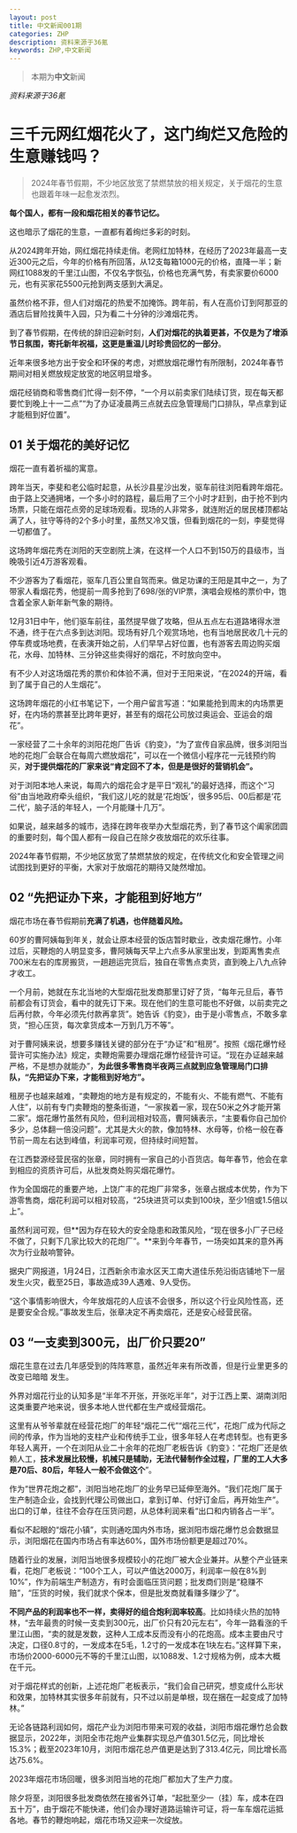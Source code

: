 ```yaml
---
layout: post
title: 中文新闻001期
categories: ZHP
description: 资料来源于36氪
keywords: ZHP,中文新闻
---
```


> 本期为**中文**新闻

*资料来源于36氪*

# 三千元网红烟花火了，这门绚烂又危险的生意赚钱吗？

> 2024年春节假期，不少地区放宽了禁燃禁放的相关规定，关于烟花的生意也跟着年味一起愈发浓烈。

**每个国人，都有一段和烟花相关的春节记忆。**

这也暗示了烟花的生意，一直都有着绚烂多彩的时刻。

从2024跨年开始，网红烟花持续走俏。老网红加特林，在经历了2023年最高一支近300元之后，今年的价格有所回落，从12支每箱1000元的价格，直降一半；新网红1088发的千里江山图，不仅名字恢弘，价格也充满气势，有卖家要价6000元，也有买家花5500元抢到两支感到大满足。

虽然价格不菲，但人们对烟花的热爱不加掩饰。跨年前，有人在高价订到阿那亚的酒店后冒险找黄牛入园，只为看二十分钟的沙滩烟花秀。

到了春节假期，在传统的辞旧迎新时刻，**人们对烟花的执着更甚，不仅是为了增添节日氛围，寄托新年祝福，这更是重温儿时珍贵回忆的一部分**。

近年来很多地方出于安全和环保的考虑，对燃放烟花爆竹有所限制，2024年春节期间对相关燃放规定放宽的地区明显增多。

烟花经销商和零售商们忙得一刻不停，“一个月以前卖家们陆续订货，现在每天都要忙到晚上十一二点”“为了办证凌晨两三点就去应急管理局门口排队，早点拿到证才能租到好位置”。

## 01 关于烟花的美好记忆‍

烟花一直有着祈福的寓意。

跨年当天，李斐和老公临时起意，从长沙县星沙出发，驱车前往浏阳看跨年烟花。由于路上交通拥堵，一个多小时的路程，最后用了三个小时才赶到，由于抢不到内场票，只能在烟花点旁的足球场观看。现场的人非常多，就连附近的居民楼顶都站满了人，驻守等待的2个多小时里，虽然又冷又饿，但看到烟花的一刻，李斐觉得一切都值了。

这场跨年烟花秀在浏阳的天空剧院上演，在这样一个人口不到150万的县级市，当晚吸引近4万游客观看。

不少游客为了看烟花，驱车几百公里自驾而来。做足功课的王阳是其中之一，为了带家人看烟花秀，他提前一周多抢到了698/张的VIP票，演唱会规格的票价中，饱含着全家人新年新气象的期待。

12月31日中午，他们驱车前往，虽然提早做了攻略，但从五点左右道路堵得水泄不通，终于在六点多到达浏阳。现场有好几个观赏场地，也有当地居民收几十元的停车费或场地费，在表演开始之前，人们早早占好位置，也有游客去周边购买烟花，水母、加特林、三分钟这些卖得好的烟花，不时放向空中。

有不少人对这场烟花秀的票价和体验不满，但对于王阳来说，“在2024的开端，看到了属于自己的人生烟花”。

这场跨年烟花的小红书笔记下，一个用户留言写道：“如果能抢到周末的内场票更好，在内场的票甚至比跨年更好，甚至有的烟花公司放过奥运会、亚运会的烟花”。

一家经营了二十余年的浏阳花炮厂告诉《豹变》，“为了宣传自家品牌，很多浏阳当地的花炮厂会联合在每周六燃放烟花”，可以在一个微信小程序花一元钱预约购买，**对于提供烟花的厂家来说“肯定回不了本，但是是很好的营销机会”。**

对于浏阳本地人来说，每周六的烟花会才是平日“观礼”的最好选择，而这个“习俗”由当地政府牵头组织，“我们这儿吃的就是‘花炮饭’，很多95后、00后都是‘花二代’，脑子活的年轻人，一个月能赚十几万”。

如果说，越来越多的城市，选择在跨年夜举办大型烟花秀，到了春节这个阖家团圆的重要时刻，每个国人都有一段自己在除夕夜放烟花的欢乐往事。

2024年春节假期，不少地区放宽了禁燃禁放的规定，在传统文化和安全管理之间试图找到更好的平衡，大家对于放烟花的期待又陡然增加。

## 02 “先把证办下来，才能租到好地方”

烟花市场在春节假期前**充满了机遇，也伴随着风险。**

60岁的曹阿姨每到年关，就会让原本经营的饭店暂时歇业，改卖烟花爆竹。小年过后，买鞭炮的人明显变多，曹阿姨每天早上六点多从家里出发，到距离售卖点700米左右的库房搬货，一趟趟运完货后，独自在零售点卖货，直到晚上八九点钟才收工。

一个月前，她就在东北当地的大型烟花批发商那里订好了货，“每年元旦后，春节前都会有订货会，看中的就先订下来。现在他们的生意可能也不好做，以前卖完之后再付款，今年必须先付款再拿货”。她告诉《豹变》，由于是小零售点，不敢多拿货，“担心压货，每次拿货成本一万到几万不等”。

对于曹阿姨来说，想要多赚钱关键的部分在于“办证”和“租房”。按照《烟花爆竹经营许可实施办法》规定，卖鞭炮需要办理烟花爆竹经营许可证。“现在办证越来越严格，不是想办就能办”，**为此很多零售商半夜两三点就到应急管理局门口排队，“先把证办下来，才能租到好地方”。**

租房子也越来越难，“卖鞭炮的地方是有规定的，不能有火、不能有燃气、不能有人住”，以前有专门卖鞭炮的整条街道，“一家挨着一家，现在50米之外才能开第二家”。烟花爆竹虽然有风险，但利润相对较高，曹阿姨表示，“主要看你自己加价多少，总体翻一倍没问题”。尤其是大火的款，像加特林、水母等，价格一般在春节前一周左右达到峰值，利润率可观，但持续时间短暂。

在江西婺源经营民宿的张章，同时拥有一家自己的小百货店。每年春节，他会在拿到相应的资质许可后，从批发商处购买烟花爆竹。

作为全国烟花的重要产地，上饶广丰的花炮厂非常多，张章占据成本优势，作为下游零售商，烟花利润可以相对较高，“25块进货可以卖到100块，至少1倍或1.5倍以上”。

虽然利润可观，但**因为存在较大的安全隐患和政策风险，“现在很多小厂子已经不做了，只剩下几家比较大的花炮厂”。**来到今年春节，一场突如其来的意外再次为行业敲响警钟。

据央广网报道，1月24日，江西新余市渝水区天工南大道佳乐苑沿街店铺地下一层发生火灾，截至25日，事故造成39人遇难、9人受伤。

“这个事情影响很大，今年放烟花的人应该不会很多，所以这个行业风险性高，还是要安全合规。”事故发生后，张章决定不再卖烟花，还是安心经营民宿。

## 03 “一支卖到300元，出厂价只要20”

烟花生意在过去几年感受到的阵阵寒意，虽然近年来有所改善，但是行业里更多的改变已暗暗 发生。

外界对烟花行业的认知多是“半年不开张，开张吃半年”，对于江西上栗、湖南浏阳这类重要产地来说，很多本地人世代都在生产或经营烟花。

这里有从爷爷辈就在经营花炮厂的年轻“烟花二代”“烟花三代”，花炮厂成为代际之间的传承，作为当地的支柱产业和传统手工业，很多年轻人在考虑转型。也有更多年轻人离开，一个在浏阳从业二十余年的花炮厂老板告诉《豹变》：“花炮厂还是依赖人工，**技术发展比较慢，机械只是辅助，无法代替制作全过程，厂里的工人大多是70后、80后，年轻人一般不会做这个**”。

作为“世界花炮之都”，浏阳当地花炮厂的业务早已延伸至海外。“我们花炮厂属于生产制造企业，会找到代理公司做出口，拿到订单、付好订金后，再开始生产”。出口的订单，往往不会存在压货问题，从总体利润来看“出口和内销各占一半”。

看似不起眼的“烟花小镇”，实则通吃国内外市场，据浏阳市烟花爆竹总会数据显示，浏阳烟花在国内市场占有率达60%，国外市场份额更是超过70%。

随着行业的发展，浏阳当地很多规模较小的花炮厂被大企业兼并。从整个产业链来看，花炮厂老板说：“100个工人，可以产值达2000万，利润率一般在8%到10%”，作为前端生产制造方，有时会面临压货问题；批发商们则是“稳赚不赔”，“压货的时候，我们就求个保本，但是批发商就看赚多赚少了”。

**不同产品的利润率也不一样，卖得好的组合炮利润率较高**。比如持续火热的加特林，“去年最贵的时候一支卖到300元，出厂价只有20元左右”，今年一路看涨的千里江山图，“卖的就是发数，这种人工成本反而没有小的花炮高。成本主要由尺寸决定，口径0.8寸的，一发成本在5毛，1.2寸的一发成本在1块左右。”这样算下来，市场价2000-6000元不等的千里江山图，以1088发、1.2寸规格为例，成本大概在千元。

对于烟花样式的创新，上述花炮厂老板表示，“我们会自己研究，想变成什么形状和效果，加特林其实很多年前就有，只不过以前是单根，现在捆在一起变成了加特林。”

无论各链路利润如何，烟花产业为浏阳市带来可观的收益，浏阳市烟花爆竹总会数据显示，2022年，浏阳全市花炮产业集群实现总产值301.5亿元，同比增长15.3%；截至2023年10月，浏阳市烟花总产值更是达到了313.4亿元，同比增长高达75.6%。

2023年烟花市场回暖，很多浏阳当地的花炮厂都加大了生产力度。

除夕将至，浏阳很多批发商依然在接省外订单，“起批至少一（挂）车，成本在四五十万”，由于烟花不能快递，他们会办理好道路运输许可证，将一车车烟花运抵各地。春节的鞭炮响起，烟花市场又迎来一次绽放。